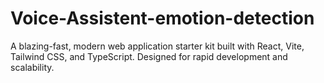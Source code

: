 # Voice-Assistent-emotion-detection
A blazing-fast, modern web application starter kit built with React, Vite, Tailwind CSS, and TypeScript. Designed for rapid development and scalability. 
